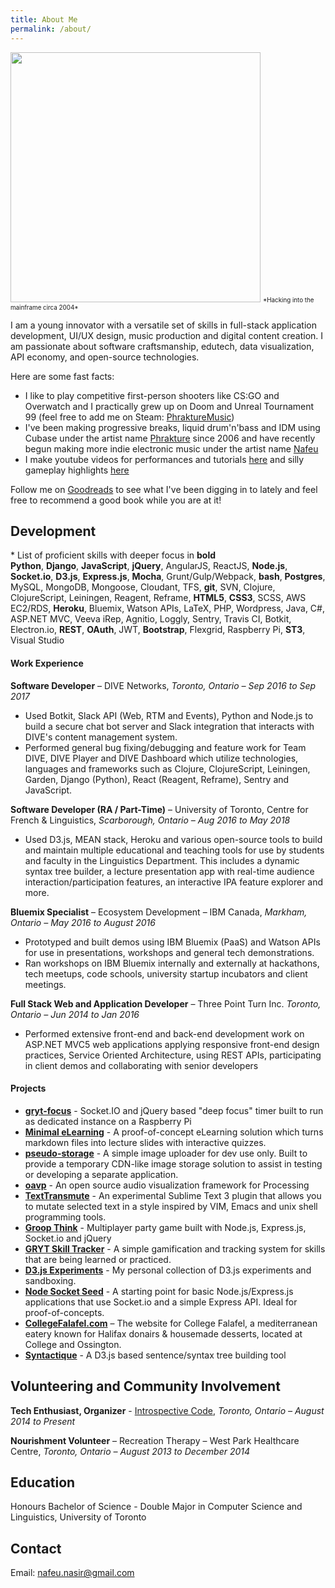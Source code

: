 ```yaml
---
title: About Me
permalink: /about/
---
```


<img src="/images/youth.jpg" style="width: 400px; margin-bottom: 0px;">
<span style="font-size: 0.7em; margin-top: 0px;">*Hacking into the mainframe circa 2004*</span>

I am a young innovator with a versatile set of skills in full-stack application development, UI/UX design, music production and digital content creation. I am passionate about software craftsmanship, edutech, data visualization, API economy, and open-source technologies.

Here are some fast facts:
  - I like to play competitive first-person shooters like CS:GO and Overwatch and I practically grew up on Doom and Unreal Tournament 99 (feel free to add me on Steam: [PhraktureMusic](https://steamcommunity.com/id/f1r3freak))
  - I've been making progressive breaks, liquid drum'n'bass and IDM using Cubase under the artist name [Phrakture](http://music.phrakture.com) since 2006 and have recently begun making more indie electronic music under the artist name [Nafeu](https://open.spotify.com/artist/5NhwrCkzOykT6SdxGzwEtL?si=zgwxIaxsS2iIFZZ8GYvuuQ)
  - I make youtube videos for performances and tutorials [here](https://youtube.com/phrakture) and silly gameplay highlights [here](https://www.youtube.com/channel/UCibPYDqdi5hMJbGBMoQ7Z0w/videos)

Follow me on [Goodreads](http://www.goodreads.com/nafeu) to see what I've been digging in to lately and feel free to recommend a good book while you are at it!

## <a name="development"></a>Development

<span class="help-text">* List of proficient skills with deeper focus in **bold**</span><br>
**Python**, **Django**, **JavaScript**, **jQuery**, AngularJS, ReactJS, **Node.js**, **Socket.io**, **D3.js**, **Express.js**, **Mocha**, Grunt/Gulp/Webpack, **bash**, **Postgres**, MySQL, MongoDB, Mongoose, Cloudant, TFS, **git**, SVN, Clojure, ClojureScript, Leiningen, Reagent, Reframe, **HTML5**, **CSS3**, SCSS, AWS EC2/RDS, **Heroku**, Bluemix, Watson APIs, LaTeX, PHP, Wordpress, Java, C#, ASP.NET MVC, Veeva iRep, Agnitio, Loggly, Sentry, Travis CI, Botkit, Electron.io, **REST**, **OAuth**, JWT, **Bootstrap**, Flexgrid, Raspberry Pi, **ST3**, Visual Studio

#### <a name="development"></a>Work Experience

**Software Developer** – DIVE Networks, _Toronto, Ontario – Sep 2016 to Sep 2017_
- Used Botkit, Slack API (Web, RTM and Events), Python and Node.js to build a secure chat bot server and Slack integration that interacts with DIVE's content management system.
- Performed general bug fixing/debugging and feature work for Team DIVE, DIVE Player and DIVE Dashboard which utilize technologies, languages and frameworks such as Clojure, ClojureScript, Leiningen, Garden, Django (Python), React (Reagent, Reframe), Sentry and JavaScript.

**Software Developer (RA / Part-Time)** – University of Toronto, Centre for French & Linguistics, _Scarborough, Ontario – Aug 2016 to May 2018_
- Used D3.js, MEAN stack, Heroku and various open-source tools to build and maintain multiple educational and
teaching tools for use by students and faculty in the Linguistics Department. This includes a dynamic syntax tree
builder, a lecture presentation app with real-time audience interaction/participation features, an interactive IPA feature
explorer and more.

**Bluemix Specialist** – Ecosystem Development – IBM Canada, _Markham, Ontario – May 2016 to August 2016_
- Prototyped and built demos using IBM Bluemix (PaaS) and Watson APIs for use in presentations, workshops and general tech demonstrations.
- Ran workshops on IBM Bluemix internally and externally at hackathons, tech meetups, code schools, university startup incubators and client meetings.

**Full Stack Web and Application Developer** – Three Point Turn Inc. _Toronto, Ontario – Jun 2014 to Jan 2016_
- Performed extensive front-end and back-end development work on ASP.NET MVC5 web applications applying responsive front-end design practices, Service Oriented Architecture, using REST APIs, participating in client demos and collaborating with senior developers

#### <a name="projects"></a>Projects

- **[gryt-focus](https://github.com/nafeu/gryt-focus)** - Socket.IO and jQuery based "deep focus" timer built to run as dedicated instance on a Raspberry Pi
- **[Minimal eLearning](https://github.com/nafeu/minimal-elearning)** - A proof-of-concept eLearning solution which turns markdown files into lecture slides with interactive quizzes.
- **[pseudo-storage](https://github.com/nafeu/pseudo-storage)** - A simple image uploader for dev use only. Built to provide a temporary CDN-like image storage solution to assist in testing or developing a separate application.
- **[oavp](https://github.com/nafeu/oavp)** - An open source audio visualization framework for Processing
- **[TextTransmute](https://github.com/nafeu/TextTransmute)** - An experimental Sublime Text 3 plugin that allows you to mutate selected text in a style inspired by VIM, Emacs and unix shell programming tools.
- **[Groop Think](https://github.com/nafeu/groop-think)** - Multiplayer party game built with Node.js, Express.js, Socket.io and jQuery
- **[GRYT Skill Tracker](https://github.com/nafeu/gryt-skill-tracker)** - A simple gamification and tracking system for skills that are being learned or practiced.
- **[D3.js Experiments](https://github.com/nafeu/d3-experiments)** - My personal collection of D3.js experiments and sandboxing.
- **[Node Socket Seed](https://github.com/nafeu/node-socket-seed)** - A starting point for basic Node.js/Express.js applications that use Socket.io and a simple Express API. Ideal for proof-of-concepts.
- **[CollegeFalafel.com](http://collegefalafel.com)** – The website for College Falafel, a mediterranean eatery known for Halifax donairs & housemade desserts, located at College and Ossington.
- **[Syntactique](https://github.com/nafeu/syntactique)** - A D3.js based sentence/syntax tree building tool

## <a name="volunteering"></a>Volunteering and Community Involvement

**Tech Enthusiast, Organizer** - [Introspective Code](http://github.com/introspective-code), _Toronto, Ontario – August 2014 to Present_

**Nourishment Volunteer** – Recreation Therapy – West Park Healthcare Centre, _Toronto, Ontario – August 2013 to December 2014_

## <a name="education"></a>Education

Honours Bachelor of Science - Double Major in Computer Science and Linguistics, University of Toronto

## <a name="contact"></a>Contact

Email: [nafeu.nasir@gmail.com](mailto:nafeu.nasir@gmail.com)



